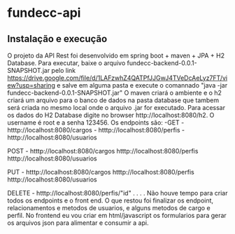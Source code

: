﻿# fundecc-api
## Instalação e execução
O projeto da API Rest foi desenvolvido em spring boot + maven + JPA + H2 Database.
Para executar, baixe o arquivo fundecc-backend-0.0.1-SNAPSHOT.jar pelo link https://drive.google.com/file/d/1LAFzwhZ4QATPfJJGwJ4TVeDcAeLyz7FT/view?usp=sharing e salve em alguma pasta e execute o comannado "java -jar fundecc-backend-0.0.1-SNAPSHOT.jar"
O maven criará o ambiente e o h2 criará um arquivo para o banco de dados na pasta database que tambem será criada no mesmo local onde o arquivo .jar for executado.
Para acessar os dados do H2 Database digite no browser http://localhost:8080/h2. O username é root e a senha 123456.
Os endpoints são: 
-GET 
       - htttp://localhost:8080/cargos
       - htttp://localhost:8080/perfis
       - htttp://localhost:8080/usuarios

POST - htttp://localhost:8080/cargos
       htttp://localhost:8080/perfis
       htttp://localhost:8080/usuarios

PUT -  htttp://localhost:8080/cargos
       htttp://localhost:8080/perfis
       htttp://localhost:8080/usuarios

DELETE - htttp://localhost:8080/perfis/"id"
.
.
.
.
Não houve tempo para criar todos os endpoints e o front end.
O que restou foi finalizar os endpoint, relacionamentos e metodos de usuarios, e alguns metodos de cargo e perfil.
No frontend eu vou criar em html/javascript os formularios para gerar os arquivos json para alimentar e consumir a api.

